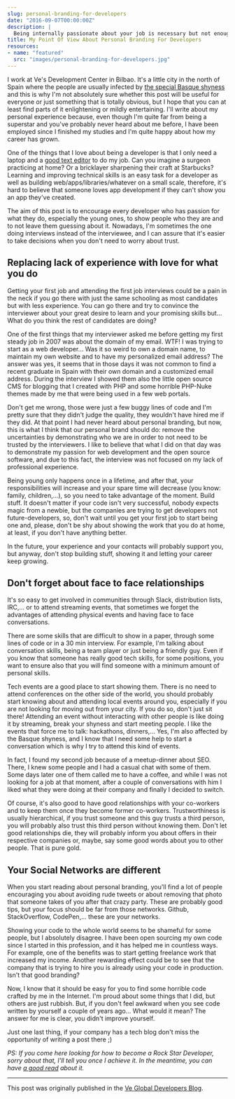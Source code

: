 ```yaml
---
slug: personal-branding-for-developers
date: "2016-09-07T00:00:00Z"
description: |
  Being internally passionate about your job is necessary but not enough, you need to shout it out for the entire world to hear.
title: My Point Of View About Personal Branding For Developers
resources:
- name: "featured"
  src: "images/personal-branding-for-developers.jpg"
---
```


I work at Ve's Development Center in Bilbao. It's a little city in the north of Spain where the people are usually infected by [the special Basque shyness](http://saskiabasquecountry.blogspot.com.es/2008/11/dont-be-shy.html) and this is why I'm not absolutely sure whether this post will be useful for everyone or just something that is totally obvious, but I hope that you can at least find parts of it enlightening or mildly entertaining. I'll write about my personal experience because, even though I'm quite far from being a superstar and you've probably never heard about me before, I have been employed since I finished my studies and I'm quite happy about how my career has grown.

One of the things that I love about being a developer is that I only need a laptop and a [good text editor](https://xkcd.com/378/) to do my job. Can you imagine a surgeon practicing at home? Or a bricklayer sharpening their craft at Starbucks? Learning and improving technical skills is an easy task for a developer as well as building web/apps/libraries/whatever on a small scale, therefore, it's hard to believe that someone loves app development if they can't show you an app they've created.

The aim of this post is to encourage every developer who has passion for what they do, especially the young ones, to show people who they are and to not leave them guessing about it. Nowadays, I'm sometimes the one doing interviews instead of the interviewee, and I can assure that it's easier to take decisions when you don't need to worry about trust.

## Replacing lack of experience with love for what you do

Getting your first job and attending the first job interviews could be a pain in the neck if you go there with just the same schooling as most candidates but with less experience. You can go there and try to convince the interviewer about your great desire to learn and your promising skills but... What do you think the rest of candidates are doing?

One of the first things that my interviewer asked me before getting my first steady job in 2007 was about the domain of my email. WTF! I was trying to start as a web developer... Was it so weird to own a domain name, to maintain my own website and to have my personalized email address? The answer was yes, it seems that in those days it was not common to find a recent graduate in Spain with their own domain and a customized email address. During the interview I showed them also the little open source CMS for blogging that I created with PHP and some horrible PHP-Nuke themes made by me that were being used in a few web portals.

Don't get me wrong, those were just a few buggy lines of code and I'm pretty sure that they didn't judge the quality, they wouldn't have hired me if they did. At that point I had never heard about personal branding, but now, this is what I think that our personal brand should do: remove the uncertainties by demonstrating who we are in order to not need to be trusted by the interviewers. I like to believe that what I did on that day was to demonstrate my passion for web development and the open source software, and due to this fact, the interview was not focused on my lack of professional experience.

Being young only happens once in a lifetime, and after that, your responsibilities will increase and your spare time will decrease (you know: family, children,...), so you need to take advantage of the moment. Build stuff. It doesn't matter if your code isn't very successful, nobody expects magic from a newbie, but the companies are trying to get developers not future-developers, so, don't wait until you get your first job to start being one and, please, don't be shy about showing the work that you do at home, at least, if you don't have anything better.

In the future, your experience and your contacts will probably support you, but anyway, don't stop building stuff, showing it and letting your career keep growing.

## Don't forget about face to face relationships

It's so easy to get involved in communities through Slack, distribution lists, IRC,... or to attend streaming events, that sometimes we forget the advantages of attending physical events and having face to face conversations.

There are some skills that are difficult to show in a paper, through some lines of code or in a 30 min interview. For example, I'm talking about conversation skills, being a team player or just being a friendly guy. Even if you know that someone has really good tech skills, for some positions, you want to ensure also that you will find someone with a minimum amount of personal skills.

Tech events are a good place to start showing them. There is no need to attend conferences on the other side of the world, you should probably start knowing about and attending local events around you, especially if you are not looking for moving out from your city. If you do so, don't just sit there! Attending an event without interacting with other people is like doing it by streaming, break your shyness and start meeting people. I like the events that force me to talk: hackathons, dinners,… Yes, I'm also affected by the Basque shyness, and I know that I need some help to start a conversation which is why I try to attend this kind of events.

In fact, I found my second job because of a meetup-dinner about SEO. There, I knew some people and I had a casual chat with some of them. Some days later one of them called me to have a coffee, and while I was not looking for a job at that moment, after a couple of conversations with him I liked what they were doing at their company and finally I decided to switch.

Of course, it's also good to have good relationships with your co-workers and to keep them once they become former co-workers. Trustworthiness is usually hierarchical, if you trust someone and this guy trusts a third person, you will probably also trust this third person without knowing them. Don't let good relationships die, they will probably inform you about offers in their respective companies or, maybe, say some good words about you to other people. That is pure gold.

## Your Social Networks are different

When you start reading about personal branding, you'll find a lot of people encouraging you about avoiding rude tweets or about removing that photo that someone takes of you after that crazy party. These are probably good tips, but your focus should be far from those networks. Github, StackOverflow, CodePen,... these are your networks.

Showing your code to the whole world seems to be shameful for some people, but I absolutely disagree. I have been open sourcing my own code since I started in this profession, and it has helped me in countless ways. For example, one of the benefits was to start getting freelance work that increased my income. Another rewarding effect could be to see that the company that is trying to hire you is already using your code in production. Isn't that good branding?

Now, I know that it should be easy for you to find some horrible code crafted by me in the Internet. I'm proud about some things that I did, but others are just rubbish. But, if you don't feel awkward when you see code written by yourself a couple of years ago... What would it mean? The answer for me is clear, you didn't improve yourself.

Just one last thing, if your company has a tech blog don't miss the opportunity of writing a post there ;)

_PS: If you come here looking for how to become a Rock Star Developer, sorry about that, I'll tell you once I achieve it. In the meantime, you can have [a good read](https://books.google.es/books?id=flEnCgAAQBAJ) about it._

---

This post was originally published in the [Ve Global Developers Blog](https://developers.veinteractive.com/tech-blog/personal-branding-for-developers).
